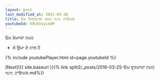 ```yaml
---
layout: post
last_modified_at: 2021-03-30
title: ਓਮ ਵਿਰਾਮਾਯਾ ਨਮਹ ੧੦੮ ਟਾਇਮਸ
youtubeId: X9uhVayieUM
---
```

 
 
 ਓਮ ਸੋਮਾਯਾ ਨਮਹ  
 
 -  ਜੋ ਉਮਾ ਦੇ ਨਾਲ ਹੈ 
 
  
 
  
 
 
 
 
 
 


{% include youtubePlayer.html id=page.youtubeId %}
 
[Next]({{ site.baseurl }}{% link  split2/_posts/2016-03-25-ਓਮ ਵਰ੍ਧਮਾਯਾ ਨਮਹ ੧੦੮ ਟਾਇਮਸ.md%})
 
